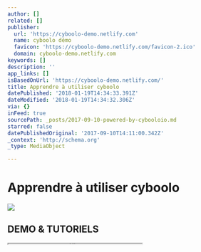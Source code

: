 ```yaml
---
author: []
related: []
publisher:
  url: 'https://cyboolo-demo.netlify.com'
  name: cyboolo démo
  favicon: 'https://cyboolo-demo.netlify.com/favicon-2.ico'
  domain: cyboolo-demo.netlify.com
keywords: []
description: ''
app_links: []
isBasedOnUrl: 'https://cyboolo-demo.netlify.com/'
title: Apprendre à utiliser cyboolo
datePublished: '2018-01-19T14:34:33.391Z'
dateModified: '2018-01-19T14:34:32.306Z'
via: {}
inFeed: true
sourcePath: _posts/2017-09-10-powered-by-cybooloio.md
starred: false
datePublishedOriginal: '2017-09-10T14:11:00.342Z'
_context: 'http://schema.org'
_type: MediaObject

---
```

# Apprendre à utiliser cyboolo

<article style=""><img src="https://s3-us-west-2.amazonaws.com/the-grid-img/p/4358c06e6a3fbae41cf5e25c286cebf77f1705af.png" /><h1>DEMO &amp; TUTORIELS</h1></article>

<iframe src="https://the-grid.github.io/ed-userhtml/?g=eJxVUsFu4yAQvfsrLF8AycI9l9JDpR4qrXrZvVVVxcI4oXLAhXGcKPK_7zi2m-0JzbzHvHkPHrJNvsdH3g7Boo-Bi8vRpHLUow8ujmouvNWjfAkIycaD8i3Hcw-xnftaV9vNSly85SyBQTR2_2GoezQYExNqBobeGQRW-3XQb0D0YZeFmqDLcJV12kU7HCDgIqz_W8tLy03aXdEsJuXll357p8PeWITnmfkl-yHvl3JSt-W1Vxu37FarWTtp563huYN5OGdLKLR3lrNVzRBO2Hyao1kRAkw-B6sxDUBFTlazPWKf75tm9G4HKDef0se11QAJ3JlxYFd3JxKm7qqan85_zO7VHOCm_3b3rk6yN4nw1-iAZmZI-ARtTMBzfaLs6DlGuUT-fCSeuPwoOYuhi8axutuCJty5K_jLZ4QAibOVUreGGEScJsHFQ7P-jqJYfsN3jrz6GyNWdXkpytL0_Yd392W12auKSaji-_Y_uPLcCg" height="1" style=""></iframe>